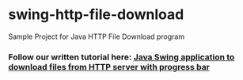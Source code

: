 # swing-http-file-download
Sample Project for Java HTTP File Download program
### Follow our written tutorial here: [Java Swing application to download files from HTTP server with progress bar](https://www.codejava.net/coding/swing-application-to-download-files-from-http-server-with-progress-bar)
